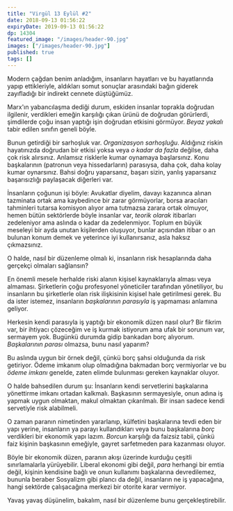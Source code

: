 ```yaml
---
title: "Virgül 13 Eylül #2"
date: 2018-09-13 01:56:22
expiryDate: 2019-09-13 01:56:22
dp: 14304
featured_image: "/images/header-90.jpg"
images: ["/images/header-90.jpg"]
published: true
tags: []
---
```





Modern çağdan benim anladığım, insanların hayatları ve bu hayatlarında yapıp
ettikleriyle, aldıkları somut sonuçlar arasındaki bağın giderek zayıfladığı bir
indirekt cennete düştüğümüz.

Marx'ın yabancılaşma dediği durum, eskiden insanlar toprakla doğrudan ilgilenir,
verdikleri emeğin karşılığı çıkan ürünü de doğrudan görürlerdi, şimdilerde çoğu
insan yaptığı işin doğrudan etkisini görmüyor. *Beyaz yakalı* tabir edilen
sınıfın geneli böyle.

Bunun getirdiği bir sarhoşluk var. *Organizasyon sarhoşluğu*. Aldığınız riskin
hayatınızda doğrudan bir etkisi yoksa veya *o kadar da fazla* değilse, daha çok
risk alırsınız. Anlamsız risklerle kumar oynamaya başlarsınız. Konu başkalarının
(patronun veya hissedarların) parasıysa, daha çok, daha kolay kumar oynarsınız.
Bahsi doğru yaparsanız, başarı sizin, yanlış yaparsanız başarısızlığı paylaşacak
diğerleri var.

İnsanların çoğunun işi böyle: Avukatlar diyelim, davayı kazanınca alınan
tazminata ortak ama kaybedince bir zarar görmüyorlar, borsa aracıları tahminleri
tutarsa komisyon alıyor ama tutmazsa zarara ortak olmuyor, hemen bütün
sektörlerde böyle insanlar var, *teorik olarak* itibarları zedeleniyor ama
aslında o kadar da zedelenmiyor. Toplum en büyük meseleyi bir ayda unutan
kişilerden oluşuyor, bunlar açısından itibar o an bulunan konum demek ve
yeterince iyi kullanırsanız, asla haksız çıkmazsınız. 

O halde, nasıl bir düzenleme olmalı ki, insanların risk hesaplarında daha
gerçekçi olmaları sağlansın?

En önemli mesele herhalde riski alanın kişisel kaynaklarıyla alması veya
almaması. Şirketlerin çoğu profesyonel yöneticiler tarafından yönetiliyor, bu
insanların bu şirketlerle olan risk ilişkisinin kişisel hale getirilmesi gerek.
Bu da ister istemez, insanların *başkalarının parasıyla* iş yapmaması anlamına
geliyor.

Herkesin kendi parasıyla iş yaptığı bir ekonomik düzen nasıl olur? Bir fikrim
var, bir ihtiyacı çözeceğim ve iş kurmak istiyorum ama ufak bir sorunum var,
sermayem yok. Bugünkü durumda gidip bankadan borç alıyorum. *Başkalarının
parası* olmazsa, bunu nasıl yaparım?

Bu aslında uygun bir örnek değil, çünkü borç şahsi olduğunda da risk getiriyor.
Ödeme imkanım olup olmadığına bakmadan borç vermiyorlar ve bu *ödeme imkanı*
genelde, zaten elimde bulunması gereken kaynaklar oluyor.

O halde bahsedilen durum şu: İnsanların kendi servetlerini başkalarına
yönettirme imkanı ortadan kalkmalı. Başkasının sermayesiyle, onun adına iş
yapmak uygun olmaktan, makul olmaktan çıkarılmalı. Bir insan sadece kendi
servetiyle risk alabilmeli.

O zaman paranın nimetinden yararlanıp, külfetini başkalarına tevdi eden bir yapı
yerine, insanların ya parayı kullandıkları veya bunu başkalarına *borç*
verdikleri bir ekonomik yapı lazım. *Borcun* karşılığı da faizsiz tabii, çünkü
faiz kişinin başkasının emeğiyle, gayret sarfetmeden para kazanması oluyor.

Böyle bir ekonomik düzen, paranın akışı üzerinde kurduğu çeşitli sınırlamalarla
yürüyebilir. Liberal ekonomi gibi değil, *para* herhangi bir emtia değil,
kişinin kendisine bağlı ve onun kullanımı başkalarına devredilemez, bununla
beraber Sosyalizm gibi plancı da değil, insanların ne iş yapacağına, hangi
sektörde çalışacağına merkezi bir otorite karar vermiyor.

Yavaş yavaş düşünelim, bakalım, nasıl bir düzenleme bunu gerçekleştirebilir.


